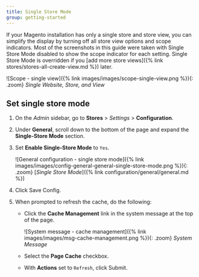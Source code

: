 ```yaml
---
title: Single Store Mode
group: getting-started
---
```


If your Magento installation has only a single store and store view, you can simplify the display by turning off all store view options and scope indicators. Most of the screenshots in this guide were taken with Single Store Mode disabled to show the scope indicator for each setting. Single Store Mode is overridden if you [add more store views]({% link stores/stores-all-create-view.md %}) later.

![Scope - single view]({% link images/images/scope-single-view.png %}){: .zoom}
_Single Website, Store, and View_

## Set single store mode

1. On the _Admin_ sidebar, go to **Stores** > _Settings_ > **Configuration**.

1. Under **General**, scroll down to the bottom of the page and expand the **Single-Store Mode** section.

1. Set **Enable Single-Store Mode** to `Yes`.

    ![General configuration - single store mode]({% link images/images/config-general-general-single-store-mode.png %}){: .zoom}
    [_Single Store Mode_]({% link configuration/general/general.md %})

1. Click <span class="btn">Save Config</span>.

1. When prompted to refresh the cache, do the following:

    - Click the **Cache Management** link in the system message at the top of the page.

        ![System message - cache management]({% link images/images/msg-cache-management.png %}){: .zoom}
        _System Message_

    - Select the **Page Cache** checkbox.

    - With **Actions** set to `Refresh`, click <span class="btn">Submit</span>.
